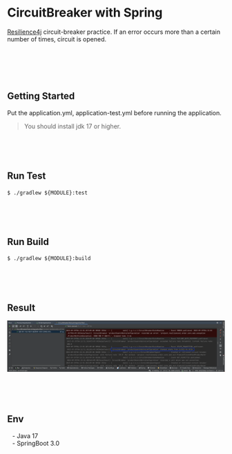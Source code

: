 # CircuitBreaker with Spring

[Resilience4j](https://github.com/resilience4j/resilience4j) circuit-breaker practice. If an error occurs more than a certain number of times, circuit is opened.



<br/><br/><br/><br/>


## Getting Started

Put the application.yml, application-test.yml before running the application.

> You should install jdk 17 or higher. <br/>

<br/><br/><br/>

## Run Test

````text
$ ./gradlew ${MODULE}:test
````

<br/><br/><br/>

## Run Build

````text
$ ./gradlew ${MODULE}:build
````

<br/><br/><br/>

## Result

![image](resources/images/result.png)


<br/><br/><br/>

## Env
&nbsp;&nbsp; - Java 17 <br/>
&nbsp;&nbsp; - SpringBoot 3.0 <br/>

